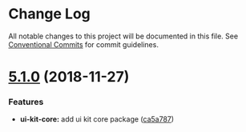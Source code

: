 # Change Log

All notable changes to this project will be documented in this file.
See [Conventional Commits](https://conventionalcommits.org) for commit guidelines.

# [5.1.0](https://github.com/dcos-labs/ui-kit/compare/v1.19.3...v5.1.0) (2018-11-27)


### Features

* **ui-kit-core:** add ui kit core package ([ca5a787](https://github.com/dcos-labs/ui-kit/commit/ca5a787))

